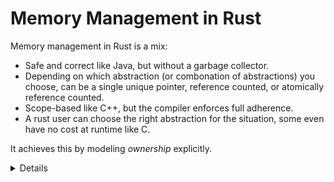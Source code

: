 # Memory Management in Rust

Memory management in Rust is a mix:

* Safe and correct like Java, but without a garbage collector.
* Depending on which abstraction (or combonation of abstractions) you choose, can be a single unique pointer, reference counted, or atomically reference counted.
* Scope-based like C++, but the compiler enforces full adherence.
* A rust user can choose the right abstraction for the situation, some even have no cost at runtime like C.

It achieves this by modeling _ownership_ explicitly.

<details>

* If asked how at this point, you can mention that in rust this is usually handled by RAII wrapper types such as [Box], [Vec], [Rc], or [Arc]. These encapsulate ownership and memory allocation via various means, and prevent the potential errors in C.

* You may be asked about destructors here, the [Drop] trait is the rust equivalent.

</details>

[Box]: https://doc.rust-lang.org/std/boxed/struct.Box.html
[Vec]: https://doc.rust-lang.org/std/vec/struct.Vec.html
[Rc]: https://doc.rust-lang.org/std/rc/struct.Rc.html
[Arc]: https://doc.rust-lang.org/std/sync/struct.Arc.html
[Drop]: https://doc.rust-lang.org/std/ops/trait.Drop.html